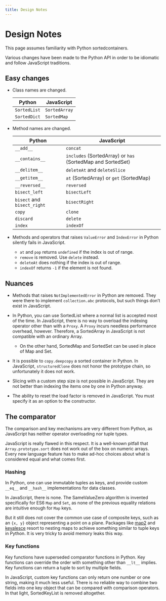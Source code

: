 ```yaml
---
title: Design Notes
---
```


# Design Notes

This page assumes familiarity with Python sortedcontainers.

Various changes have been made to the Python API in order to be idiomatic and follow JavaScript traditions.

## Easy changes

- Class names are changed.

  Python|JavaScript
  -|-
  `SortedList`|`SortedArray`
  `SortedDict`|`SortedMap`

- Method names are changed.

  Python|JavaScript
  -|-
  `__add__`|`concat`
  `__contains__`|`includes` (SortedArray) or `has` (SortedMap and SortedSet)
  `__delitem__`|`deleteAt` and `deleteSlice`
  `__getitem__`|`at` (SortedArray) or `get` (SortedMap)
  `__reversed__`|`reversed`
  `bisect_left`|`bisectLeft`
  `bisect` and `bisect_right`|`bisectRight`
  `copy`|`clone`
  `discard`|`delete`
  `index`|`indexOf`

- Methods and operators that raises `ValueError` and `IndexError` in Python silently fails in JavaScript.

	- `at` and `pop` returns `undefined` if the index is out of range.
  - `remove` is removed. Use `delete` instead.
  - `deleteAt` does nothing if the index is out of range.
  - `indexOf` returns `-1` if the element is not found.

## Nuances

- Methods that raises `NotImplementedError` in Python are removed.
  They were there to implement `collection.abc` protocols,
  but such things don’t exist in JavaScript.

- In Python, you can use SortedList where a normal list is accepted most of the time.
  In JavaScript, there is no way to overload the indexing operator other than with a `Proxy`.
  A `Proxy` incurs needless performance overhead, however.
  Therefore, a SortedArray in JavaScript is not compatible with an ordinary Array.

  - On the other hand, SortedMap and SortedSet can be used in place of Map and Set.

- It is possible to `copy.deepcopy` a sorted container in Python.
  In JavaScript, `structuredClone` does not honor the prototype chain,
  so unfortunately it does not work.

- Slicing with a custom step size is not possible in JavaScript.
  They are not better than indexing the items one by one in Python anyway.

- The ability to reset the load factor is removed in JavaScript.
  You must specify it as an option to the constructor.

## The comparator

The comparison and key mechanisms are very different from Python,
as JavaScript has neither operator overloading nor tuple types.

JavaScript is really flawed in this respect.
It is a well-known pitfall that `Array.prototype.sort` does not work out of the box on numeric arrays.
Every new language feature has to make ad-hoc choices about what is considered equal and what comes first.

### Hashing

In Python, one can use immutable tuples as keys, and provide custom `__eq__` and `__hash__` implementations for data classes.

In JavaScript, there is none.
The SameValueZero algorithm is invented specifically for ES6 `Map` and `Set`,
as none of the previous equality relations are intuitive enough for `Map` keys.

But it still does not cover the common use case of composite keys, such as an `{x, y}` object representing a point on a plane.
Packages like [map2](https://www.npmjs.com/package/map2) and [keyalesce](https://www.npmjs.com/package/keyalesce) resort to nesting maps to achieve something similar to tuple keys in Python.
It is very tricky to avoid memory leaks this way.

### Key functions

Key functions have superseded comparator functions in Python.
Key functions can override the order with something other than `__lt__` implies.
Key functions can return a tuple to sort by multiple fields.

In JavaScript, custom key functions can only return one number or one string,
making it much less useful.
There is no reliable way to combine two fields into one key object that can be compared with comparison operators.
In that light, SortedKeyList is removed altogether.

